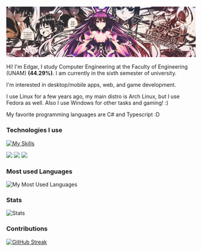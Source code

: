 ![Tohka image](./img/Banner.png)

Hi! I'm Edgar, I study Computer Engineering at the Faculty of Engineering (UNAM) <strong>(44.29%)</strong>. I am currently in the sixth semester of university.

I'm interested in desktop/mobile apps, web, and game development.

I use Linux for a few years ago, my main distro is Arch Linux, but I use Fedora as well. Also I use Windows for other tasks and gaming! :)

My favorite programming languages are C# and Typescript :D

### Technologies I use

[![My Skills](https://skillicons.dev/icons?i=cs,dotnet,cpp,python,angular,ts,js,linux&theme=dark)](https://skillicons.dev)

<div>
  <img src="https://img.shields.io/badge/Arch_Linux-1793D1?style=for-the-badge&logo=arch-linux&logoColor=white"/>
  <img src="https://img.shields.io/badge/Fedora-294172?style=for-the-badge&logo=fedora&logoColor=white"/>
  <img src="https://img.shields.io/badge/Windows-0078D6?style=for-the-badge&logo=windows&logoColor=white"/>
</div>

### Most used Languages

![My Most Used Languages](https://github-readme-stats.vercel.app/api/top-langs/?username=EdgarsFeic96&theme=gotham&layout=compact&hide=HTML,CSS,SCSS,VHDL,Assembly&exclude_repo=ProyectoFinalPOO)

### Stats

![Stats](https://github-readme-stats.vercel.app/api?username=edgarsfeic96&show_icons=true&theme=gotham)

### Contributions

[![GitHub Streak](https://github-readme-streak-stats.herokuapp.com?user=edgarsfeic96&theme=gotham)](https://git.io/streak-stats)
